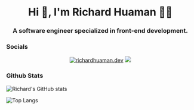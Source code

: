 <h1 align="center">Hi 👋, I'm Richard Huaman 👨‍💻</h1>
<h3 align="center">A software engineer specialized in front-end development.</h3>

### Socials

<p align="center">
<a href="https://twitter.com/richardhuaman.dev" target="blank"><img src="https://img.shields.io/badge/follow-%40richardhuaman.dev-000000?logo=x&style=for-the-badge" alt="richardhuaman.dev" /></a>
  <a href="https://github.com/richardhuaman1/richardhuaman1/issues"><img src="https://img.shields.io/badge/Ask%20me-anything-1abc9c.svg?style=for-the-badge&link=https://github.com/richardhuaman1/richardhuaman1/issues"/></a>
</p>

### Github Stats

![Richard's GitHub stats](https://github-readme-stats.vercel.app/api?username=richardhuaman1&theme=bear&show_icons=true&hide=prs,issues,contribs)

![Top Langs](https://github-readme-stats.vercel.app/api/top-langs/?username=richardhuaman1&layout=compact)

